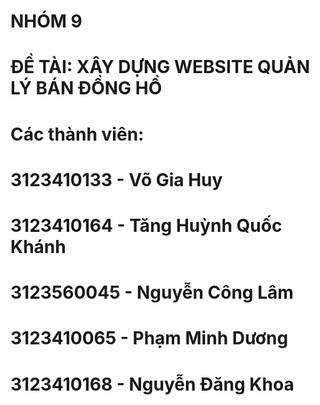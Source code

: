 # NHÓM 9
# ĐỀ TÀI: XÂY DỰNG WEBSITE QUẢN LÝ BÁN ĐỒNG HỒ
# Các thành viên:
# 3123410133 - Võ Gia Huy
# 3123410164 - Tăng Huỳnh Quốc Khánh
# 3123560045 - Nguyễn Công Lâm
# 3123410065 - Phạm Minh Dương
# 3123410168 - Nguyễn Đăng Khoa
